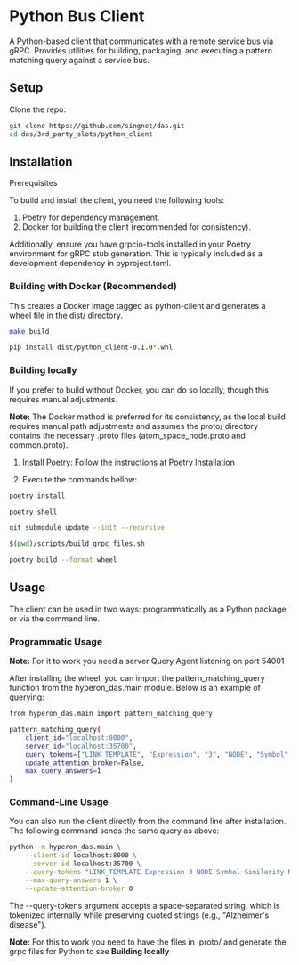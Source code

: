 # Python Bus Client

A Python-based client that communicates with a remote service bus via gRPC. Provides utilities for building, packaging, and executing a pattern matching query against a service bus.

## Setup

Clone the repo:

```bash
git clone https://github.com/singnet/das.git
cd das/3rd_party_slots/python_client
```

## Installation

Prerequisites

To build and install the client, you need the following tools:

1. Poetry for dependency management.
2. Docker for building the client (recommended for consistency).

Additionally, ensure you have grpcio-tools installed in your Poetry environment for gRPC stub generation. This is typically included as a development dependency in pyproject.toml.

### Building with Docker (Recommended)

This creates a Docker image tagged as python-client and generates a wheel file in the dist/ directory.

```bash
make build

pip install dist/python_client-0.1.0*.whl
```

### Building locally

If you prefer to build without Docker, you can do so locally, though this requires manual adjustments.

**Note:** The Docker method is preferred for its consistency, as the local build requires manual path adjustments and assumes the proto/ directory contains the necessary .proto files (atom_space_node.proto and common.proto).

1. Install Poetry: [Follow the instructions at Poetry Installation](https://python-poetry.org/docs/#installation)

2. Execute the commands bellow:

```bash
poetry install

poetry shell

git submodule update --init --recursive

$(pwd)/scripts/build_grpc_files.sh

poetry build --format wheel
```

## Usage

The client can be used in two ways: programmatically as a Python package or via the command line.

### Programmatic Usage

**Note:** For it to work you need a server Query Agent listening on port 54001

After installing the wheel, you can import the pattern_matching_query function from the hyperon_das.main module. Below is an example of querying:

```bash
from hyperon_das.main import pattern_matching_query

pattern_matching_query(
    client_id="localhost:8000",
    server_id="localhost:35700",
    query_tokens=["LINK_TEMPLATE", "Expression", "3", "NODE", "Symbol", "Similarity", "VARIABLE", "X", "VARIABLE", "Y"],
    update_attention_broker=False,
    max_query_answers=1
)
```

### Command-Line Usage

You can also run the client directly from the command line after installation. The following command sends the same query as above:

```bash
python -m hyperon_das.main \
    --client-id localhost:8000 \
    --server-id localhost:35700 \
    --query-tokens "LINK_TEMPLATE Expression 3 NODE Symbol Similarity NODE Symbol "\"human\"" VARIABLE X" \
    --max-query-answers 1 \
    --update-attention-broker 0
```

The --query-tokens argument accepts a space-separated string, which is tokenized internally while preserving quoted strings (e.g., "Alzheimer's disease").

**Note:** For this to work you need to have the files in .proto/ and generate the grpc files for Python to see **Building locally**
